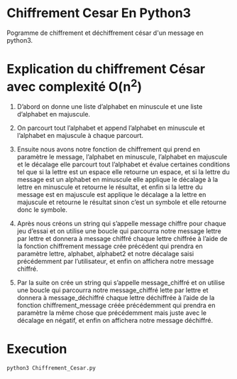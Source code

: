 # Chiffrement Cesar En Python3
Pogramme de chiffrement et déchiffrement césar d'un message en python3.

# Explication du chiffrement César avec complexité O(n<sup>2</sup>)
1. D’abord on donne une liste d’alphabet en minuscule et une liste d’alphabet en majuscule.

2. On parcourt tout l’alphabet et append l’alphabet en minuscule et l’alphabet en majuscule à 
chaque parcourt.

3. Ensuite nous avons notre fonction de chiffrement qui prend en paramètre le message, 
l’alphabet en minuscule, l’alphabet en majuscule et le décalage elle parcourt tout l’alphabet et 
évalue certaines conditions tel que si la lettre est un espace elle retourne un espace, et si la
lettre du message est un alphabet en minuscule elle applique le décalage à la lettre en 
minuscule et retourne le résultat, et enfin si la lettre du message est en majuscule est applique 
le décalage a la lettre en majuscule et retourne le résultat sinon c’est un symbole et elle 
retourne donc le symbole. 

4. Après nous créons un string qui s’appelle message chiffre pour chaque jeu d’essai et on utilise 
une boucle qui parcourra notre message lettre par lettre et donnera à message chiffré chaque 
lettre chiffrée à l’aide de la fonction chiffrement message crée précédent qui prendra en 
paramètre lettre, alphabet, alphabet2 et notre décalage saisi précédemment par l’utilisateur, et 
enfin on affichera notre message chiffré.

5. Par la suite on crée un string qui s’appelle message_chiffré et on utilise une boucle qui parcourra
notre message_chiffré lette par lettre et donnera à message_déchiffré chaque lettre déchiffrée
à l’aide de la fonction chiffrement_message créée précédemment qui prendra en paramètre la 
même chose que précédemment mais juste avec le décalage en négatif, et enfin on affichera 
notre message déchiffré.

# Execution
`python3 Chiffrement_Cesar.py`
